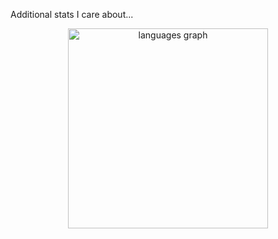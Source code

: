 Additional stats I care about...
<div align="center">
  <img src="https://github-readme-stats.vercel.app/api/top-langs?username=tuxy-streamer&locale=en&hide_title=false&layout=compact&card_width=320&langs_count=7&theme=gruvbox&hide_border=false&custom_title=My%20Favorite%20Languages" height="320" alt="languages graph"  />
</div>

###

